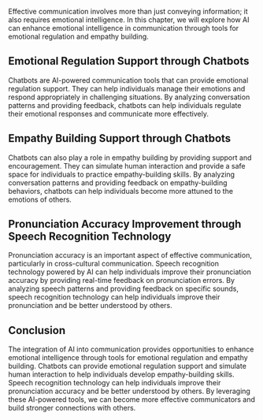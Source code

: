 
Effective communication involves more than just conveying information; it also requires emotional intelligence. In this chapter, we will explore how AI can enhance emotional intelligence in communication through tools for emotional regulation and empathy building.

Emotional Regulation Support through Chatbots
---------------------------------------------

Chatbots are AI-powered communication tools that can provide emotional regulation support. They can help individuals manage their emotions and respond appropriately in challenging situations. By analyzing conversation patterns and providing feedback, chatbots can help individuals regulate their emotional responses and communicate more effectively.

Empathy Building Support through Chatbots
-----------------------------------------

Chatbots can also play a role in empathy building by providing support and encouragement. They can simulate human interaction and provide a safe space for individuals to practice empathy-building skills. By analyzing conversation patterns and providing feedback on empathy-building behaviors, chatbots can help individuals become more attuned to the emotions of others.

Pronunciation Accuracy Improvement through Speech Recognition Technology
------------------------------------------------------------------------

Pronunciation accuracy is an important aspect of effective communication, particularly in cross-cultural communication. Speech recognition technology powered by AI can help individuals improve their pronunciation accuracy by providing real-time feedback on pronunciation errors. By analyzing speech patterns and providing feedback on specific sounds, speech recognition technology can help individuals improve their pronunciation and be better understood by others.

Conclusion
----------

The integration of AI into communication provides opportunities to enhance emotional intelligence through tools for emotional regulation and empathy building. Chatbots can provide emotional regulation support and simulate human interaction to help individuals develop empathy-building skills. Speech recognition technology can help individuals improve their pronunciation accuracy and be better understood by others. By leveraging these AI-powered tools, we can become more effective communicators and build stronger connections with others.
